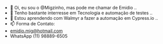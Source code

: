 - 👋 Oi, eu sou o @Migzinho, mas pode me chamar de Emidio ..
- 👀 Tenho bastante interresse em Tecnologia e automação de testes ..
- 🌱 Estou aprendendo com Walmyr a fazer a automação em Cypress.io ..
- 📫 Forma de Contato:
- emidio.mig@hotmail.com
- WhatsApp (11) 98889-6505
<!---
Migzinho/Migzinho is a ✨ special ✨ repository because its `README.md` (this file) appears on your GitHub profile.
You can click the Preview link to take a look at your changes.
--->
